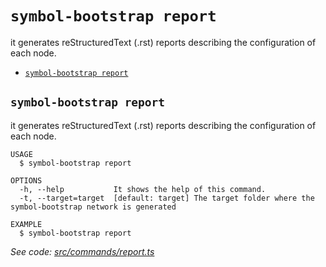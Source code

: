 `symbol-bootstrap report`
=========================

it generates reStructuredText (.rst) reports describing the configuration of each node.

* [`symbol-bootstrap report`](#symbol-bootstrap-report)

## `symbol-bootstrap report`

it generates reStructuredText (.rst) reports describing the configuration of each node.

```
USAGE
  $ symbol-bootstrap report

OPTIONS
  -h, --help           It shows the help of this command.
  -t, --target=target  [default: target] The target folder where the symbol-bootstrap network is generated

EXAMPLE
  $ symbol-bootstrap report
```

_See code: [src/commands/report.ts](https://github.com/nemtech/symbol-bootstrap/blob/v1.0.2/src/commands/report.ts)_
